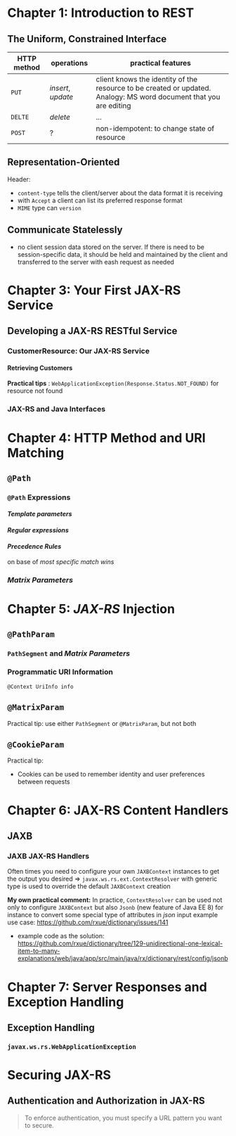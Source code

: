 # Chapter 1: Introduction to REST
## The Uniform, Constrained Interface

HTTP method | operations          | practical features  
------------|---------------------|-------------------------------------------------------------------------------------------------------------------
`PUT`       | *insert*, *update*  | client knows the identity of the resource to be created or updated. Analogy: MS word document that you are editing
`DELTE`     | *delete*            | ...
`POST`      | ?                   | non-idempotent: to change state of resource

## Representation-Oriented
Header:

* `content-type` tells the client/server about the data format it is receiving
* with `Accept` a client can list its preferred response format
* `MIME` type can `version`

## Communicate Statelessly
* no client session data stored on the server. If there is need to be session-specific data, it should be held and maintained by the client and transferred to the server with eash request as needed

# Chapter 3: Your First JAX-RS Service
## Developing a JAX-RS RESTful Service
### CustomerResource: Our JAX-RS Service
#### Retrieving Customers
**Practical tips** : `WebApplicationException(Response.Status.NOT_FOUND)` for resource not found
### JAX-RS and Java Interfaces

# Chapter 4: HTTP Method and URI Matching
## `@Path`
### `@Path` Expressions
#### *Template parameters*
#### *Regular expressions*
#### *Precedence Rules*
on base of *most specific match wins*
### *Matrix Parameters*

# Chapter 5: *JAX-RS* Injection
## `@PathParam`
### `PathSegment` and *Matrix Parameters*
### Programmatic URI Information
`@Context UriInfo info`

## `@MatrixParam`
Practical tip: use either `PathSegment` or `@MatrixParam`, but not both

## `@CookieParam`
Practical tip: 
* Cookies can be used to remember identity and user preferences between requests

# Chapter 6: JAX-RS Content Handlers
## JAXB
### JAXB JAX-RS Handlers
Often times you need to configure your own `JAXBContext` instances to get the output you desired => `javax.ws.rs.ext.ContextResolver` with generic type is used to override the default `JAXBContext` creation

**My own practical comment:** In practice, `ContextResolver` can be used not only to configure `JAXBContext` but also `Jsonb` (new feature of Java EE 8) for instance to convert some special type of attributes in *json* input
example use case: https://github.com/rxue/dictionary/issues/141
- example code as the solution: https://github.com/rxue/dictionary/tree/129-unidirectional-one-lexical-item-to-many-explanations/web/java/app/src/main/java/rx/dictionary/rest/config/jsonb

# Chapter 7: Server Responses and Exception Handling
## Exception Handling
### `javax.ws.rs.WebApplicationException`

# Securing JAX-RS
## Authentication and Authorization in JAX-RS
> To enforce authentication, you must specify a URL pattern you want to secure.

